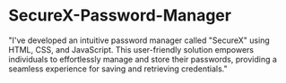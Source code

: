 # SecureX-Password-Manager
"I've developed an intuitive password manager called "SecureX" using HTML, CSS, and JavaScript. This user-friendly solution empowers individuals to effortlessly manage and store their passwords, providing a seamless experience for saving and retrieving credentials."
